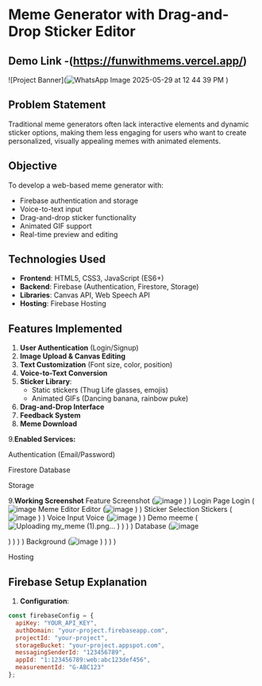 # Meme Generator with Drag-and-Drop Sticker Editor
## Demo Link -(https://funwithmems.vercel.app/)

![Project Banner](![WhatsApp Image 2025-05-29 at 12 44 39 PM](https://github.com/user-attachments/assets/80acb4fb-cc8d-4bb8-bf1e-85f7b9cb3586)
)

## Problem Statement
Traditional meme generators often lack interactive elements and dynamic sticker options, making them less engaging for users who want to create personalized, visually appealing memes with animated elements.

## Objective
To develop a web-based meme generator with:
- Firebase authentication and storage
- Voice-to-text input
- Drag-and-drop sticker functionality
- Animated GIF support
- Real-time preview and editing

## Technologies Used
- **Frontend**: HTML5, CSS3, JavaScript (ES6+)
- **Backend**: Firebase (Authentication, Firestore, Storage)
- **Libraries**: Canvas API, Web Speech API
- **Hosting**: Firebase Hosting

## Features Implemented
1. **User Authentication** (Login/Signup)
2. **Image Upload & Canvas Editing**
3. **Text Customization** (Font size, color, position)
4. **Voice-to-Text Conversion**
5. **Sticker Library**:
   - Static stickers (Thug Life glasses, emojis)
   - Animated GIFs (Dancing banana, rainbow puke)
6. **Drag-and-Drop Interface**
7. **Feedback System**
8. **Meme Download**

9.**Enabled Services:**

Authentication (Email/Password)

Firestore Database

Storage

9.**Working Screenshot**
Feature	Screenshot (![image](https://github.com/user-attachments/assets/96a91ee4-d07c-49df-95a6-10bd61e4b24b)
)
)
Login Page	Login  (![image](https://github.com/user-attachments/assets/4e250a46-47e1-45c4-88fc-c6cd8dab33b7)
Meme Editor	Editor (![image](https://github.com/user-attachments/assets/0698b50f-8d38-4e0e-88ee-eb7976db52b6)
)
)
Sticker Selection	Stickers (![image](https://github.com/user-attachments/assets/ccb20d01-01ed-45d7-abec-ef61fc46fa4b)
)
)
Voice Input	Voice (![image](https://github.com/user-attachments/assets/985045fe-629b-4abf-b2f5-c1622387aba8)
)
)
Demo meeme (![Uploading my_meme (1).png…]()
)
)
)
)
Database (![image](https://github.com/user-attachments/assets/f5afdf80-b291-402d-a1b9-548d2073c919)

)
)
)
)
Background  (![image](https://github.com/user-attachments/assets/f5894159-a843-4eed-b9ed-8065fd1f4638)
)
)
)
)


Hosting
## Firebase Setup Explanation
1. **Configuration**:
```javascript
const firebaseConfig = {
  apiKey: "YOUR_API_KEY",
  authDomain: "your-project.firebaseapp.com",
  projectId: "your-project",
  storageBucket: "your-project.appspot.com",
  messagingSenderId: "123456789",
  appId: "1:123456789:web:abc123def456",
  measurementId: "G-ABC123"
};
